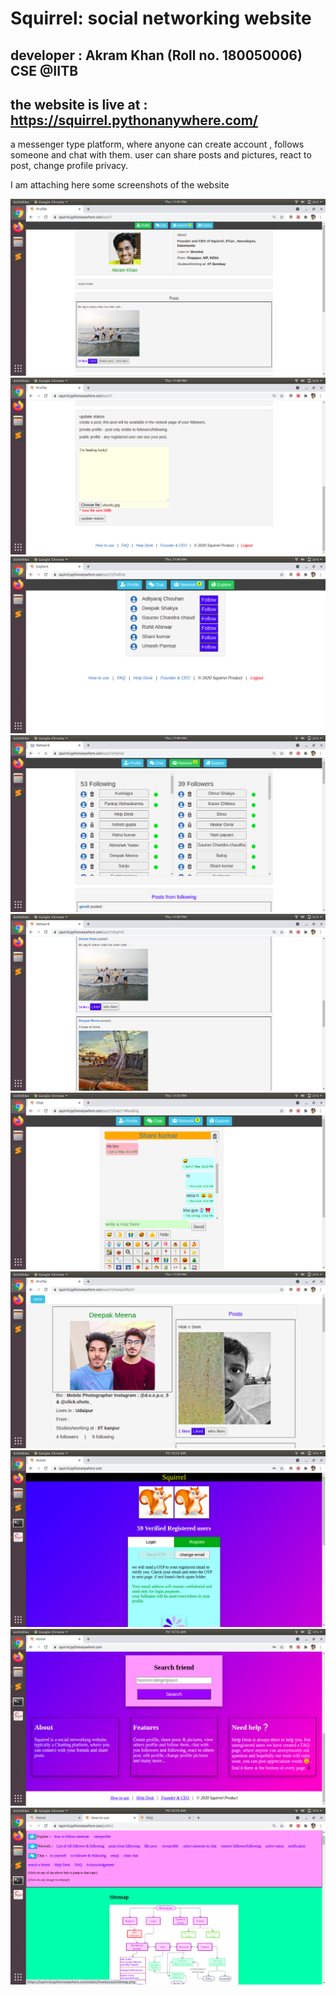 # Squirrel: social networking website
## developer : Akram Khan (Roll no. 180050006) CSE @IITB  

## the website is live at :  https://squirrel.pythonanywhere.com/

a messenger type platform, where anyone can create account , follows someone and chat with them.
user can share posts and pictures, react to post, change profile privacy.

I am attaching here some screenshots of the website

![image](https://github.com/amplify-tech/squirrel2/blob/master/screenshots/ss_1.png)
![image](https://github.com/amplify-tech/squirrel2/blob/master/screenshots/ss_2.png)
![image](https://github.com/amplify-tech/squirrel2/blob/master/screenshots/ss_3.png)
![image](https://github.com/amplify-tech/squirrel2/blob/master/screenshots/ss_4.png)
![image](https://github.com/amplify-tech/squirrel2/blob/master/screenshots/ss_5.png)
![image](https://github.com/amplify-tech/squirrel2/blob/master/screenshots/ss_6.png)
![image](https://github.com/amplify-tech/squirrel2/blob/master/screenshots/ss_7.png)
![image](https://github.com/amplify-tech/squirrel2/blob/master/screenshots/ss_8.png)
![image](https://github.com/amplify-tech/squirrel2/blob/master/screenshots/ss_9.png)
![image](https://github.com/amplify-tech/squirrel2/blob/master/screenshots/ss_10.png)

